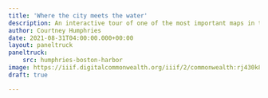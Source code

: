```yaml
---
title: 'Where the city meets the water'
description: An interactive tour of one of the most important maps in the environmental management of Boston Harbor
author: Courtney Humphries
date: 2021-08-31T04:00:00.000+00:00
layout: paneltruck
paneltruck:
    src: humphries-boston-harbor
image: https://iiif.digitalcommonwealth.org/iiif/2/commonwealth:rj430k847/1682,2388,4551,2332/,1200/0/default.jpg
draft: true

---
```


